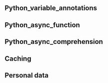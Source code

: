 ## Python_variable_annotations
## Python_async_function
## Python_async_comprehension
## Caching
## Personal data